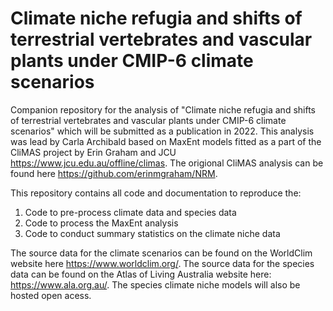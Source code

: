 # Climate niche refugia and shifts of terrestrial vertebrates and vascular plants under CMIP-6 climate scenarios
Companion repository for the analysis of "Climate niche refugia and shifts of terrestrial vertebrates and vascular plants under CMIP-6 climate scenarios" which will be submitted as a publication in 2022. This analysis was lead by Carla Archibald based on MaxEnt models fitted as a part of the CliMAS project by Erin Graham and JCU https://www.jcu.edu.au/offline/climas. The origional CliMAS analysis can be found here https://github.com/erinmgraham/NRM.

This repository contains all code and documentation to reproduce the:
1. Code to pre-process climate data and species data
2. Code to process the MaxEnt analysis
2. Code to conduct summary statistics on the climate niche data

The source data for the climate scenarios can be found on the WorldClim website here https://www.worldclim.org/. The source data for the species data can be found on the Atlas of Living Australia website here: https://www.ala.org.au/. The species climate niche models will also be hosted open acess.
